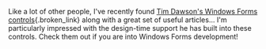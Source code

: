 Like a lot of other people, I've recently found [Tim Dawson's Windows Forms controls](http://www.divil.co.uk/net/){.broken_link} along with a great set of useful articles... I'm particularly impressed with the design-time support he has built into these controls. Check them out if you are into Windows Forms development!